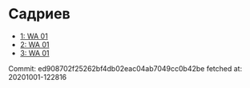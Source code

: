 # Садриев
- [1: WA 01](1.md)
- [2: WA 01](2.md)
- [3: WA 01](3.md)

Commit: ed908702f25262bf4db02eac04ab7049cc0b42be
 fetched at: 20201001-122816
